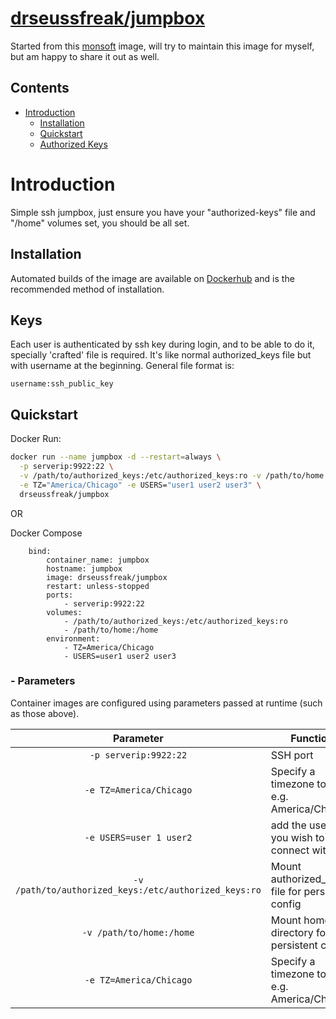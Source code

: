 # [drseussfreak/jumpbox](https://hub.docker.com/r/drseussfreak/jumpbox)

Started from this [monsoft](https://github.com/monsoft/ssh-docker-jumpbox) image, will try to maintain this image for myself, but am happy to share it out as well.

## Contents
- [Introduction](#introduction)
  - [Installation](#installation)
  - [Quickstart](#quickstart)
  - [Authorized Keys](#keys)

# Introduction

Simple ssh jumpbox, just ensure you have your "authorized-keys" file and "/home" volumes set, you should be all set.

## Installation

Automated builds of the image are available on [Dockerhub](https://hub.docker.com/r/drseussfreak/jumpbox) and is the recommended method of installation.

## Keys
Each user is authenticated by ssh key during login, and to be able to do it, specially 'crafted' file is required. It's like normal authorized_keys file but with username at the beginning. General file format is:
```
username:ssh_public_key
```

## Quickstart

Docker Run:

```bash
docker run --name jumpbox -d --restart=always \
  -p serverip:9922:22 \
  -v /path/to/authorized_keys:/etc/authorized_keys:ro -v /path/to/home:/home \
  -e TZ="America/Chicago" -e USERS="user1 user2 user3" \
  drseussfreak/jumpbox
```

OR

Docker Compose

```
    bind:
        container_name: jumpbox
        hostname: jumpbox
        image: drseussfreak/jumpbox
        restart: unless-stopped
        ports:
            - serverip:9922:22
        volumes:
            - /path/to/authorized_keys:/etc/authorized_keys:ro
            - /path/to/home:/home
        environment:
            - TZ=America/Chicago
            - USERS=user1 user2 user3
```

### - Parameters

Container images are configured using parameters passed at runtime (such as those above). 

| Parameter | Function |
| :----: | --- |
| `-p serverip:9922:22` | SSH port|
| `-e TZ=America/Chicago` | Specify a timezone to use e.g. America/Chicago |
| `-e USERS=user 1 user2` | add the users you wish to connect with. |
| `-v /path/to/authorized_keys:/etc/authorized_keys:ro` | Mount authorized_keys file for persistent config  |
| `-v /path/to/home:/home` | Mount home directory for persistent config  |
| `-e TZ=America/Chicago` | Specify a timezone to use e.g. America/Chicago |
